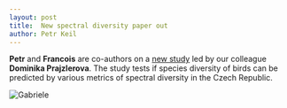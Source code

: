 ```yaml
---
layout: post
title:  New spectral diversity paper out
author: Petr Keil
---
```


**Petr** and **Francois** are co-authors on a [new study](https://petrkeil.github.io/papers/2024/02/25/Prajzlerova_IJAEOG.html) led by our colleague **Dominika Prajzlerova**.
The study tests if species diversity of birds can be predicted by various metrics of spectral diversity in the Czech Republic.

![Gabriele](../../../../images/papers/venn.jpg)
